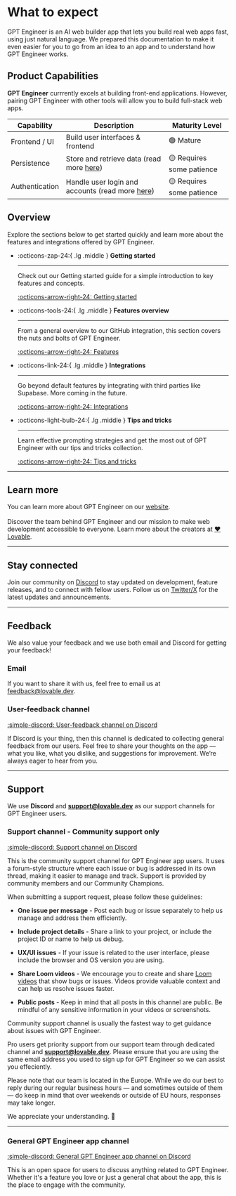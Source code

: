 # What to expect

GPT Engineer is an AI web builder app that lets you build real web apps fast, using just natural language. We prepared this documentation to make it even easier for you to go from an idea to an app and to understand how GPT Engineer works.

## Product Capabilities

**GPT Engineer** currrently excels at building front-end applications. However, pairing GPT Engineer with other tools will allow you to build full-stack web apps.

| **Capability**     | **Description**                                                              | **Maturity Level** |
|--------------------|------------------------------------------------------------------------------|--------------------|
| Frontend / UI      | Build user interfaces & frontend                                           | 🟢 Mature           |
| Persistence        | Store and retrieve data (read more [here](integrations/supabase.md#adding-data))         | 🟡 Requires some patience             |
| Authentication     | Handle user login and accounts (read more [here](integrations/supabase.md#supabase-authentication))  | 🟡 Requires some patience             |

## Overview
Explore the sections below to get started quickly and learn more about the features and integrations offered by GPT Engineer.

<div class="grid cards" markdown>

-   :octicons-zap-24:{ .lg .middle } **Getting started**

    ---

    Check out our Getting started guide for a simple introduction to key features and concepts.

    [:octicons-arrow-right-24: Getting started](getting-started.md)

-   :octicons-tools-24:{ .lg .middle } **Features overview**

    ---

    From a general overview to our GitHub integration, this section covers the nuts and bolts of GPT Engineer.

    [:octicons-arrow-right-24: Features](features/index.md)

-   :octicons-link-24:{ .lg .middle } **Integrations**

    ---

    Go beyond default features by integrating with third parties like Supabase. More coming in the future.

    [:octicons-arrow-right-24: Integrations](integrations/supabase.md)

-   :octicons-light-bulb-24:{ .lg .middle } **Tips and tricks**

    ---

    Learn effective prompting strategies and get the most out of GPT Engineer with our tips and tricks collection.

    [:octicons-arrow-right-24: Tips and tricks](tips-tricks/prompting.md)

</div>

---

## Learn more
You can learn more about GPT Engineer on our <a href="https://gptengineer.app" target="_blank" rel="noopener noreferrer">website</a>.
</br></br>
Discover the team behind GPT Engineer and our mission to make web development accessible to everyone. Learn more about the creators at <a href="https://lovable.dev" target="_blank" rel="noopener noreferrer">:heart: Lovable</a>.

---

## Stay connected

Join our community on <a href="https://discord.gg/rPw2rSFE2K" target="_blank" rel="noopener noreferrer">Discord</a> to stay updated on development, feature releases, and to connect with fellow users. Follow us on <a href="https://twitter.com/Lovable_dev" target="_blank" rel="noopener noreferrer">Twitter/X</a> for the latest updates and announcements.

---

## Feedback

We also value your feedback and we use both email and Discord for getting your feedback! 

### Email
If you want to share it with us, feel free to email us at <a href="mailto:feedback@lovable.dev">feedback@lovable.dev</a>.

### User-feedback channel
[:simple-discord: User-feedback channel on Discord](https://discord.com/channels/1119885301872070706/1192445544375799920)

If Discord is your thing, then this channel is dedicated to collecting general feedback from our users. Feel free to share your thoughts on the app — what you like, what you dislike, and suggestions for improvement. We’re always eager to hear from you.

---

## Support

We use **Discord** and <a href="mailto:support@lovable.dev">**support@lovable.dev**</a> as our support channels for GPT Engineer users. 

### Support channel - Community support only
[:simple-discord: Support channel on Discord](https://discord.com/channels/1119885301872070706/1280461670979993613)

This is the community support channel for GPT Engineer app users. It uses a forum-style structure where each issue or bug is addressed in its own thread, making it easier to manage and track. Support is provided by community members and our Community Champions.

When submitting a support request, please follow these guidelines:

- **One issue per message** - Post each bug or issue separately to help us manage and address them efficiently.

- **Include project details** - Share a link to your project, or include the project ID or name to help us debug.

- **UX/UI issues** - If your issue is related to the user interface, please include the browser and OS version you are using.

- **Share Loom videos** - We encourage you to create and share [Loom videos](https://loom.com) that show bugs or issues. Videos provide valuable context and can help us resolve issues faster.

- **Public posts** - Keep in mind that all posts in this channel are public. Be mindful of any sensitive information in your videos or screenshots.


Community support channel is usually the fastest way to get guidance about issues with GPT Engineer.

Pro users get priority support from our support team through dedicated channel and <a href="mailto:support@lovable.dev">**support@lovable.dev**</a>. Please ensure that you are using the same email address you used to sign up for GPT Engineer so we can assist you effeciently.

Please note that our team is located in the Europe. While we do our best to reply during our regular business hours — and sometimes outside of them — do keep in mind that over weekends or outside of EU hours, responses may take longer. 

We appreciate your understanding. 🫶

---

### General GPT Engineer app channel
[:simple-discord: General GPT Engineer app channel on Discord](https://discord.com/channels/1119885301872070706/1186613291745824868)

This is an open space for users to discuss anything related to GPT Engineer. Whether it's a feature you love or just a general chat about the app, this is the place to engage with the community.

</br></br>
